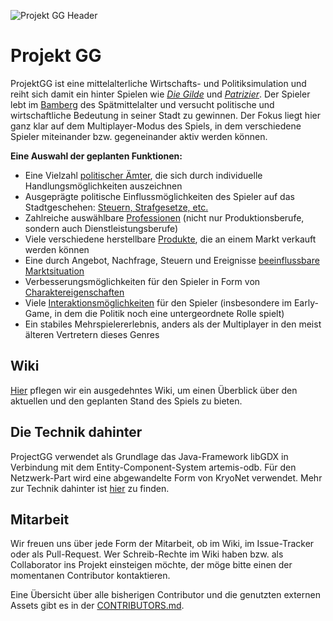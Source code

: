 ![Projekt GG Header](https://www.dropbox.com/s/a8rbml1ss9jnsga/project_gg_banner.png?raw=1)

# Projekt GG
ProjektGG ist eine mittelalterliche Wirtschafts- und Politiksimulation und reiht sich damit ein hinter Spielen wie _[Die Gilde](https://de.wikipedia.org/wiki/Die_Gilde)_ und _[Patrizier](https://de.wikipedia.org/wiki/Patrizier_(Computerspiel))_. Der Spieler lebt im [Bamberg](https://de.wikipedia.org/wiki/Bamberg) des Spätmittelalter und versucht politische und wirtschaftliche Bedeutung in seiner Stadt zu gewinnen. Der Fokus liegt hier ganz klar auf dem Multiplayer-Modus des Spiels, in dem verschiedene Spieler miteinander bzw. gegeneinander aktiv werden können.

**Eine Auswahl der geplanten Funktionen:**
* Eine Vielzahl [politischer Ämter](https://github.com/Meidimax99/ProjektGG/wiki/Amts%C3%BCbersicht), die sich durch individuelle Handlungsmöglichkeiten auszeichnen
* Ausgeprägte politische Einflussmöglichkeiten des Spieler auf das Stadtgeschehen: [Steuern, Strafgesetze, etc.](https://github.com/Meidimax99/ProjektGG/wiki/Gesetze-und-Steuern)
* Zahlreiche auswählbare [Professionen](https://github.com/Meidimax99/ProjektGG/wiki/Professionen) (nicht nur Produktionsberufe, sondern auch Dienstleistungsberufe)
* Viele verschiedene herstellbare [Produkte](https://github.com/Meidimax99/ProjektGG/wiki/Items), die an einem Markt verkauft werden können
* Eine durch Angebot, Nachfrage, Steuern und Ereignisse [beeinflussbare Marktsituation](https://github.com/Meidimax99/ProjektGG/wiki/Marktplatz)
* Verbesserungsmöglichkeiten für den Spieler in Form von [Charaktereigenschaften](https://github.com/Meidimax99/ProjektGG/wiki/Spieler)
* Viele [Interaktionsmöglichkeiten](https://github.com/Meidimax99/ProjektGG/wiki/Aktionsmöglichkeiten) für den Spieler (insbesondere im Early-Game, in dem die Politik noch eine untergeordnete Rolle spielt)
* Ein stabiles Mehrspielererlebnis, anders als der Multiplayer in den meist älteren Vertretern dieses Genres


## Wiki
[Hier](https://github.com/Meidimax99/ProjektGG/wiki) pflegen wir ein ausgedehntes Wiki, um einen Überblick über den aktuellen und den geplanten Stand des Spiels zu bieten.

## Die Technik dahinter
ProjectGG verwendet als Grundlage das Java-Framework libGDX in Verbindung mit dem Entity-Component-System artemis-odb. Für den Netzwerk-Part wird eine abgewandelte Form von KryoNet verwendet. Mehr zur Technik dahinter ist [hier](https://github.com/Meidimax99/ProjektGG/wiki/Technik-dahinter) zu finden.

## Mitarbeit
Wir freuen uns über jede Form der Mitarbeit, ob im Wiki, im Issue-Tracker oder als Pull-Request. Wer Schreib-Rechte im Wiki haben bzw. als Collaborator ins Projekt einsteigen möchte, der möge bitte einen der momentanen Contributor kontaktieren.

Eine Übersicht über alle bisherigen Contributor und die genutzten externen Assets gibt es in der [CONTRIBUTORS.md](https://github.com/Meidimax99/ProjektGG/blob/master/CONTRIBUTORS.md).